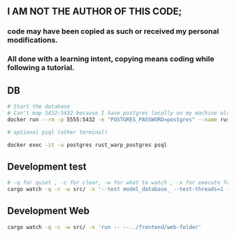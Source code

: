 ## I AM NOT THE AUTHOR OF THIS CODE;

### code may have been copied as such or received my personal modifications.

### All done with a learning intent, copying means coding while following a tutorial.

## DB

```sh
# Start the database
# Can't map 5432:5432 because I have postgres locally on my machine already on this port
docker run --rm -p 5555:5432 -e "POSTGRES_PASSWORD=postgres" --name rust_warp_postgres postgres:14

# optional psql (other terminal)

docker exec -it -u postgres rust_warp_postgres psql
```

## Development test

```sh
# -q for quiet , -c for clear, -w for what to watch , -x for execute following command
cargo watch -q -c -w src/ -x '--test model_database_ --test-threads=1 --no-capture'
```

## Development Web

```sh
cargo watch -q -c -w src/ -x 'run -- --../frontend/web-folder'
```
